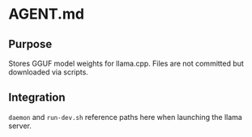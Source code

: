 # AGENT.md

## Purpose
Stores GGUF model weights for llama.cpp. Files are not committed but downloaded via scripts.

## Integration
`daemon` and `run-dev.sh` reference paths here when launching the llama server.
